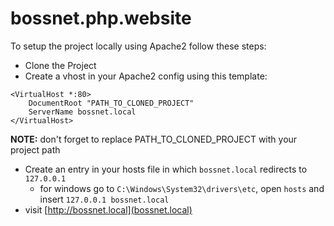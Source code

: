 # bossnet.php.website

To setup the project locally using Apache2 follow these steps:

* Clone the Project
* Create a vhost in your Apache2 config using this template:
```
<VirtualHost *:80>
    DocumentRoot "PATH_TO_CLONED_PROJECT"
    ServerName bossnet.local
</VirtualHost>
```
**NOTE:** don't forget to replace PATH_TO_CLONED_PROJECT with your project path

* Create an entry in your hosts file in which `bossnet.local` redirects to `127.0.0.1`
  * for windows go to `C:\Windows\System32\drivers\etc`, open `hosts` and insert `127.0.0.1	bossnet.local`
* visit [http://bossnet.local](bossnet.local)
